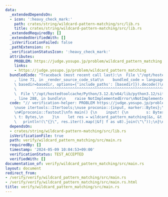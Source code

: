 ```yaml
---
data:
  _extendedDependsOn:
  - icon: ':heavy_check_mark:'
    path: crates/string/wildcard-pattern-matching/src/lib.rs
    title: crates/string/wildcard-pattern-matching/src/lib.rs
  _extendedRequiredBy: []
  _extendedVerifiedWith: []
  _isVerificationFailed: false
  _pathExtension: rs
  _verificationStatusIcon: ':heavy_check_mark:'
  attributes:
    PROBLEM: https://judge.yosupo.jp/problem/wildcard_pattern_matching
    links:
    - https://judge.yosupo.jp/problem/wildcard_pattern_matching
  bundledCode: "Traceback (most recent call last):\n  File \"/opt/hostedtoolcache/Python/3.12.8/x64/lib/python3.12/site-packages/onlinejudge_verify/documentation/build.py\"\
    , line 71, in _render_source_code_stat\n    bundled_code = language.bundle(stat.path,\
    \ basedir=basedir, options={'include_paths': [basedir]}).decode()\n          \
    \         ^^^^^^^^^^^^^^^^^^^^^^^^^^^^^^^^^^^^^^^^^^^^^^^^^^^^^^^^^^^^^^^^^^^^^^^^^^^^^^^^^\n\
    \  File \"/opt/hostedtoolcache/Python/3.12.8/x64/lib/python3.12/site-packages/onlinejudge_verify/languages/rust.py\"\
    , line 288, in bundle\n    raise NotImplementedError\nNotImplementedError\n"
  code: "// verification-helper: PROBLEM https://judge.yosupo.jp/problem/wildcard_pattern_matching\n\
    \nuse itertools::Itertools;\nuse proconio::{input, marker::Bytes};\nuse wildcard_pattern_matching::wildcard_pattern_matching;\n\
    \n#[proconio::fastout]\nfn main() {\n    input! {\n        s: Bytes,\n       \
    \ t: Bytes,\n    }\n    let res = wildcard_pattern_matching(&s, &t, b'*');\n \
    \   println!(\"{}\", res.iter().map(|&f| f as u8).join(\"\"));\n}\n"
  dependsOn:
  - crates/string/wildcard-pattern-matching/src/lib.rs
  isVerificationFile: true
  path: verify/wildcard_pattern_matching/src/main.rs
  requiredBy: []
  timestamp: '2024-05-09 10:04:53+09:00'
  verificationStatus: TEST_ACCEPTED
  verifiedWith: []
documentation_of: verify/wildcard_pattern_matching/src/main.rs
layout: document
redirect_from:
- /verify/verify/wildcard_pattern_matching/src/main.rs
- /verify/verify/wildcard_pattern_matching/src/main.rs.html
title: verify/wildcard_pattern_matching/src/main.rs
---
```


